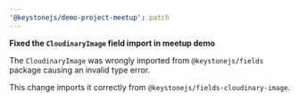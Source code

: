 ```yaml
---
'@keystonejs/demo-project-meetup': patch
---
```


**Fixed the `CloudinaryImage` field import in meetup demo**

The `CloudinaryImage` was wrongly imported from `@keystonejs/fields` package causing an invalid type error. 

This change imports it correctly from `@keystonejs/fields-cloudinary-image`.
